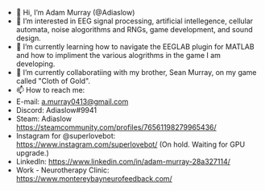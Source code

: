 - 👋 Hi, I’m Adam Murray (@Adiaslow)
- 👀 I’m interested in EEG signal processing, artificial intellegence, cellular automata, noise alogorithms and RNGs, game development, and sound design.
- 🌱 I’m currently learning how to navigate the EEGLAB plugin for MATLAB and how to impliment the various alogrithms in the game I am developing.
- 💞️ I’m currently collaboratiing with my brother, Sean Murray, on my game called "Cloth of Gold".
- 📫 How to reach me: 
- E-mail: a.murray0413@gmail.com
- Discord: Adiaslow#9941
- Steam: Adiaslow https://steamcommunity.com/profiles/76561198279965436/
- Instagram for @superlovebot: https://www.instagram.com/superlovebot/ (On hold. Waiting for GPU upgrade.)
- LinkedIn: https://www.linkedin.com/in/adam-murray-28a327114/
- Work - Neurotherapy Clinic: https://www.montereybayneurofeedback.com/

<!---
Adiaslow/Adiaslow is a ✨ special ✨ repository because its `README.md` (this file) appears on your GitHub profile.
You can click the Preview link to take a look at your changes.
--->
